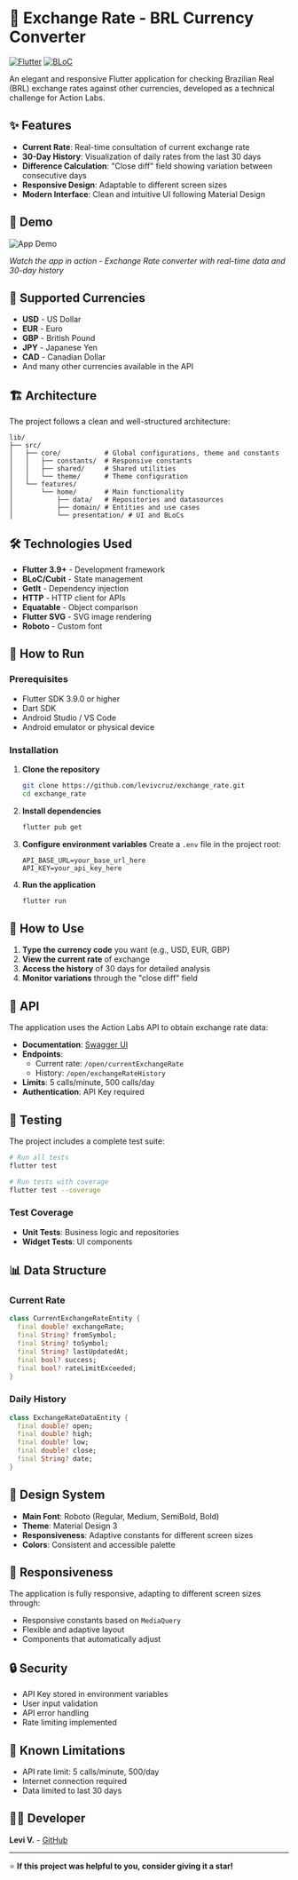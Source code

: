 # 💱 Exchange Rate - BRL Currency Converter

[![Flutter](https://img.shields.io/badge/Flutter-3.9+-blue.svg)](https://flutter.dev/)
[![BLoC](https://img.shields.io/badge/BLoC-9.1.1-green.svg)](https://bloclibrary.dev/)

An elegant and responsive Flutter application for checking Brazilian Real (BRL) exchange rates against other currencies, developed as a technical challenge for Action Labs.

## ✨ Features

- **Current Rate**: Real-time consultation of current exchange rate
- **30-Day History**: Visualization of daily rates from the last 30 days
- **Difference Calculation**: "Close diff" field showing variation between consecutive days
- **Responsive Design**: Adaptable to different screen sizes
- **Modern Interface**: Clean and intuitive UI following Material Design

## 🎥 Demo

![App Demo](assets/demo.gif)

*Watch the app in action - Exchange Rate converter with real-time data and 30-day history*

## 🎯 Supported Currencies

- **USD** - US Dollar
- **EUR** - Euro
- **GBP** - British Pound
- **JPY** - Japanese Yen
- **CAD** - Canadian Dollar
- And many other currencies available in the API

## 🏗️ Architecture

The project follows a clean and well-structured architecture:

```
lib/
├── src/
│   ├── core/           # Global configurations, theme and constants
│   │   ├── constants/  # Responsive constants
│   │   ├── shared/     # Shared utilities
│   │   └── theme/      # Theme configuration
│   └── features/
│       └── home/       # Main functionality
│           ├── data/   # Repositories and datasources
│           ├── domain/ # Entities and use cases
│           └── presentation/ # UI and BLoCs
```

## 🛠️ Technologies Used

- **Flutter 3.9+** - Development framework
- **BLoC/Cubit** - State management
- **GetIt** - Dependency injection
- **HTTP** - HTTP client for APIs
- **Equatable** - Object comparison
- **Flutter SVG** - SVG image rendering
- **Roboto** - Custom font

## 🚀 How to Run

### Prerequisites

- Flutter SDK 3.9.0 or higher
- Dart SDK
- Android Studio / VS Code
- Android emulator or physical device

### Installation

1. **Clone the repository**

   ```bash
   git clone https://github.com/levivcruz/exchange_rate.git
   cd exchange_rate
   ```

2. **Install dependencies**

   ```bash
   flutter pub get
   ```

3. **Configure environment variables**
   Create a `.env` file in the project root:

   ```env
   API_BASE_URL=your_base_url_here
   API_KEY=your_api_key_here
   ```

4. **Run the application**

   ```bash
   flutter run
   ```

## 📱 How to Use

1. **Type the currency code** you want (e.g., USD, EUR, GBP)
2. **View the current rate** of exchange
3. **Access the history** of 30 days for detailed analysis
4. **Monitor variations** through the "close diff" field

## 🔌 API

The application uses the Action Labs API to obtain exchange rate data:

- **Documentation**: [Swagger UI](https://api-brl-exchange.actionlabs.com.br/api/1.0/swagger-ui.html)
- **Endpoints**:
  - Current rate: `/open/currentExchangeRate`
  - History: `/open/exchangeRateHistory`
- **Limits**: 5 calls/minute, 500 calls/day
- **Authentication**: API Key required

## 🧪 Testing

The project includes a complete test suite:

```bash
# Run all tests
flutter test

# Run tests with coverage
flutter test --coverage
```

### Test Coverage

- **Unit Tests**: Business logic and repositories
- **Widget Tests**: UI components

## 📊 Data Structure

### Current Rate

```dart
class CurrentExchangeRateEntity {
  final double? exchangeRate;
  final String? fromSymbol;
  final String? toSymbol;
  final String? lastUpdatedAt;
  final bool? success;
  final bool? rateLimitExceeded;
}
```

### Daily History

```dart
class ExchangeRateDataEntity {
  final double? open;
  final double? high;
  final double? low;
  final double? close;
  final String? date;
}
```

## 🎨 Design System

- **Main Font**: Roboto (Regular, Medium, SemiBold, Bold)
- **Theme**: Material Design 3
- **Responsiveness**: Adaptive constants for different screen sizes
- **Colors**: Consistent and accessible palette

## 📱 Responsiveness

The application is fully responsive, adapting to different screen sizes through:

- Responsive constants based on `MediaQuery`
- Flexible and adaptive layout
- Components that automatically adjust

## 🔒 Security

- API Key stored in environment variables
- User input validation
- API error handling
- Rate limiting implemented

## 🚧 Known Limitations

- API rate limit: 5 calls/minute, 500/day
- Internet connection required
- Data limited to last 30 days

## 👨‍💻 Developer

**Levi V.** - [GitHub](https://github.com/levivcruz)

---

⭐ **If this project was helpful to you, consider giving it a star!**
